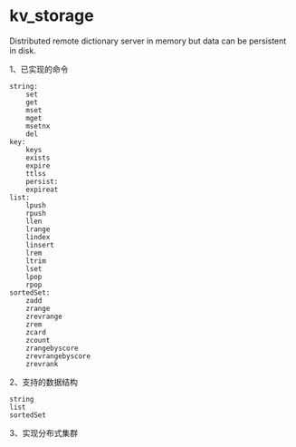 # kv_storage
Distributed remote dictionary server in memory but data can be persistent in disk.

1、已实现的命令  

	string:  
		set  
		get
		mset
		mget
		msetnx
		del
	key:
		keys
		exists
		expire
		ttlss
		persist:
		expireat
	list:
		lpush
		rpush
		llen
		lrange
		lindex
		linsert
		lrem
		ltrim
		lset
		lpop
		rpop
	sortedSet:
		zadd
		zrange
		zrevrange
		zrem
		zcard
		zcount
		zrangebyscore
		zrevrangebyscore
		zrevrank
      
2、支持的数据结构

	string
	list 
	sortedSet
	
3、实现分布式集群

